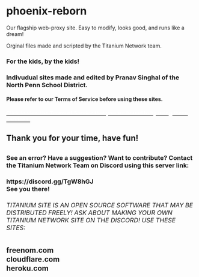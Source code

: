 # phoenix-reborn
Our flagship web-proxy site. Easy to modify, looks good, and runs like a dream!
<div>
Orginal files made and scripted by the Titanium Network team.
<h3> For the kids, by the kids! <h3>
Indivudual sites made and edited by Pranav Singhal of the North Penn School District.
<h4> Please refer to our Terms of Service before using these sites. <h4>
 <div class="h6"><a href="www.nautica.gq/public-txt/tos.txt"><span style="color: white;">Click to view the Terms of Service that you are bound to by using these services.</span></a></div>
<h2> Thank you for your time, have fun! <h2>
<h3> See an error? Have a suggestion? Want to contribute? Contact the Titanium Network Team on Discord using this server link: <h3>
https://discord.gg/TgW8hGJ
 <div> See you there! <div>
<h6> TITANIUM SITE IS AN OPEN SOURCE SOFTWARE THAT MAY BE DISTRIBUTED FREELY! ASK ABOUT MAKING YOUR OWN TITANIUM NETWORK SITE ON THE DISCORD! USE THESE SITES: <h6>
 <h3> 
  freenom.com
  
  <div> cloudflare.com <div>
   
  <div> heroku.com <div>
  <h3>
